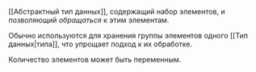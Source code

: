 [[Абстрактный тип данных]], содержащий набор элементов, и позволяющий *обращаться* к этим элементам.

Обычно используются для хранения группы элементов одного [[Тип данных|типа]], что упрощает подход к их обработке.

Количество элементов может быть переменным.